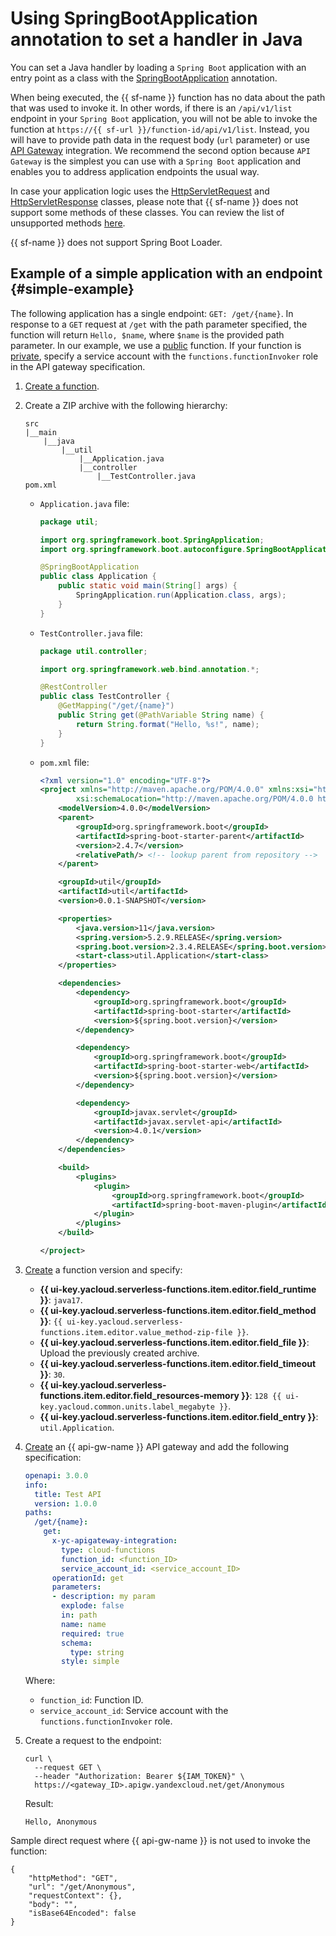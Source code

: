# Using SpringBootApplication annotation to set a handler in Java

You can set a Java handler by loading a `Spring Boot` application with an entry point as a class with the [SpringBootApplication](https://docs.spring.io/spring-boot/docs/current/api/org/springframework/boot/autoconfigure/SpringBootApplication.html) annotation.

When being executed, the {{ sf-name }} function has no data about the path that was used to invoke it. In other words, if there is an `/api/v1/list` endpoint in your `Spring Boot` application, you will not be able to invoke the function at `https://{{ sf-url }}/function-id/api/v1/list`. Instead, you will have to provide path data in the request body (`url` parameter) or use [API Gateway](../../../../api-gateway/quickstart/index.md) integration. We recommend the second option because `API Gateway` is the simplest you can use with a `Spring Boot` application and enables you to address application endpoints the usual way.

In case your application logic uses the [HttpServletRequest](https://docs.oracle.com/javaee/7/api/javax/servlet/http/HttpServletRequest.html) and [HttpServletResponse](https://docs.oracle.com/javaee/7/api/javax/servlet/http/HttpServletResponse.html) classes, please note that {{ sf-name }} does not support some methods of these classes. You can review the list of unsupported methods [here](servlet-api.md#unsupported).

{{ sf-name }} does not support Spring Boot Loader.



## Example of a simple application with an endpoint {#simple-example}

The following application has a single endpoint: `GET: /get/{name}`. In response to a `GET` request at `/get` with the path parameter specified, the function will return `Hello, $name`, where `$name` is the provided path parameter. In our example, we use a [public](../../../operations/function/function-public.md) function. If your function is [private](../../../operations/function/function-private.md), specify a service account with the `functions.functionInvoker` role in the API gateway specification.

1. [Create a function](../../../operations/function/function-create.md).

1. Create a ZIP archive with the following hierarchy:

    ```text
    src
    |__main
        |__java
            |__util
                |__Application.java
                |__controller
                    |__TestController.java
    pom.xml
    ```

    - `Application.java` file:

      ```java
      package util;

      import org.springframework.boot.SpringApplication;
      import org.springframework.boot.autoconfigure.SpringBootApplication;

      @SpringBootApplication
      public class Application {
          public static void main(String[] args) {
              SpringApplication.run(Application.class, args);
          }
      }
      ```

   - `TestController.java` file:

      ```java
      package util.controller;

      import org.springframework.web.bind.annotation.*;

      @RestController
      public class TestController {
          @GetMapping("/get/{name}")
          public String get(@PathVariable String name) {
              return String.format("Hello, %s!", name);
          }
      }
      ```

   - `pom.xml` file:

      ```xml
      <?xml version="1.0" encoding="UTF-8"?>
      <project xmlns="http://maven.apache.org/POM/4.0.0" xmlns:xsi="http://www.w3.org/2001/XMLSchema-instance"
              xsi:schemaLocation="http://maven.apache.org/POM/4.0.0 https://maven.apache.org/xsd/maven-4.0.0.xsd">
          <modelVersion>4.0.0</modelVersion>
          <parent>
              <groupId>org.springframework.boot</groupId>
              <artifactId>spring-boot-starter-parent</artifactId>
              <version>2.4.7</version>
              <relativePath/> <!-- lookup parent from repository -->
          </parent>

          <groupId>util</groupId>
          <artifactId>util</artifactId>
          <version>0.0.1-SNAPSHOT</version>

          <properties>
              <java.version>11</java.version>
              <spring.version>5.2.9.RELEASE</spring.version>
              <spring.boot.version>2.3.4.RELEASE</spring.boot.version>
              <start-class>util.Application</start-class>
          </properties>

          <dependencies>
              <dependency>
                  <groupId>org.springframework.boot</groupId>
                  <artifactId>spring-boot-starter</artifactId>
                  <version>${spring.boot.version}</version>
              </dependency>

              <dependency>
                  <groupId>org.springframework.boot</groupId>
                  <artifactId>spring-boot-starter-web</artifactId>
                  <version>${spring.boot.version}</version>
              </dependency>

              <dependency>
                  <groupId>javax.servlet</groupId>
                  <artifactId>javax.servlet-api</artifactId>
                  <version>4.0.1</version>
              </dependency>
          </dependencies>

          <build>
              <plugins>
                  <plugin>
                      <groupId>org.springframework.boot</groupId>
                      <artifactId>spring-boot-maven-plugin</artifactId>
                  </plugin>
              </plugins>
          </build>

      </project>
      ```

1. [Create](../../../operations/function/version-manage.md) a function version and specify:

    * **{{ ui-key.yacloud.serverless-functions.item.editor.field_runtime }}**: `java17`.
    * **{{ ui-key.yacloud.serverless-functions.item.editor.field_method }}**: `{{ ui-key.yacloud.serverless-functions.item.editor.value_method-zip-file }}`.
    * **{{ ui-key.yacloud.serverless-functions.item.editor.field_file }}**: Upload the previously created archive.
    * **{{ ui-key.yacloud.serverless-functions.item.editor.field_timeout }}**: `30`.
    * **{{ ui-key.yacloud.serverless-functions.item.editor.field_resources-memory }}**: `128 {{ ui-key.yacloud.common.units.label_megabyte }}`.
    * **{{ ui-key.yacloud.serverless-functions.item.editor.field_entry }}**: `util.Application`.

1. [Create](../../../../api-gateway/operations/api-gw-create.md) an {{ api-gw-name }} API gateway and add the following specification:

    ```yaml
    openapi: 3.0.0
    info:
      title: Test API
      version: 1.0.0
    paths:
      /get/{name}:
        get:
          x-yc-apigateway-integration:
            type: cloud-functions
            function_id: <function_ID>
            service_account_id: <service_account_ID>
          operationId: get
          parameters:
          - description: my param
            explode: false
            in: path
            name: name
            required: true
            schema:
              type: string
            style: simple
    ```

    Where:

    * `function_id`: Function ID.
    * `service_account_id`: Service account with the `functions.functionInvoker` role.

1. Create a request to the endpoint:

    ```
    curl \
      --request GET \
      --header "Authorization: Bearer ${IAM_TOKEN}" \
      https://<gateway_ID>.apigw.yandexcloud.net/get/Anonymous
    ```

    Result:

    ```
    Hello, Anonymous
    ```

Sample direct request where {{ api-gw-name }} is not used to invoke the function:

```
{
    "httpMethod": "GET",
    "url": "/get/Anonymous",
    "requestContext": {},
    "body": "",
    "isBase64Encoded": false
}
```

